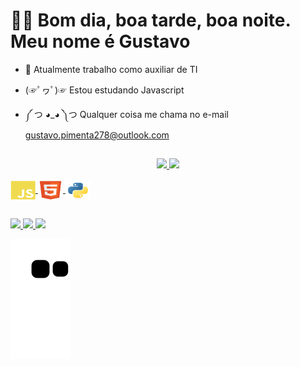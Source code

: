 <h1> 🦆🦆 Bom dia, boa tarde, boa noite. Meu nome é Gustavo </h1> 

- 🐊 Atualmente trabalho como auxiliar de TI

- (☞ﾟヮﾟ)☞ Estou estudando Javascript

- ༼ つ ◕_◕ ༽つ Qualquer coisa me chama no e-mail gustavo.pimenta278@outlook.com

##

<!-- github status-->
<div align="center">
  <a href="https://github.com/GustavoPimenta278">
  <img height="180em" src="https://github-readme-stats.vercel.app/api?username=GustavoPimenta278&show_icons=true&theme=synthwave&include_all_commits=true&count_private=true"/>
  <img height="180em" src="https://github-readme-stats.vercel.app/api/top-langs/?username=GustavoPimenta278&layout=compact&langs_count=7&theme=tokyonight"/>
</div>
  
  
  <!-- icones de linguagens -->
  <div style="display: inline_block"><br>
  <img align="center" alt="Gusta-language-Js" height="30" width="40" src="https://raw.githubusercontent.com/devicons/devicon/master/icons/javascript/javascript-plain.svg">
  <img align="center" alt="Gusta-HTML" height="30" width="40" src="https://raw.githubusercontent.com/devicons/devicon/master/icons/html5/html5-original.svg">
  <img align="center" alt="Gusta-language-Python" height="30" width="40" src="https://raw.githubusercontent.com/devicons/devicon/master/icons/python/python-original.svg">
</div>
  
  ##
  
  <!-- icones de contato -->
  <div> 
  <a href="https://www.instagram.com/pimenta_cna/" target="_blank"><img src="https://img.shields.io/badge/-Instagram-%23E4405F?style=for-the-badge&logo=instagram&logoColor=white" target="_blank"> </a>
  <a href = "mailto:gustavo.pimenta278@outlook.com"><img src="https://img.shields.io/badge/Microsoft_Outlook-0078D4?style=for-the-badge&logo=microsoft-outlook&logoColor=white" target="_blank"> </a>
  <a href="https://www.linkedin.com/in/gustavo-alves-pimenta-dev/" target="_blank"><img src="https://img.shields.io/badge/-LinkedIn-%230077B5?style=for-the-badge&logo=linkedin&logoColor=white" target="_blank"> </a>
 
 ![Snake animation](https://github.com/rafaballerini/rafaballerini/blob/output/github-contribution-grid-snake.svg)
 
</div>
